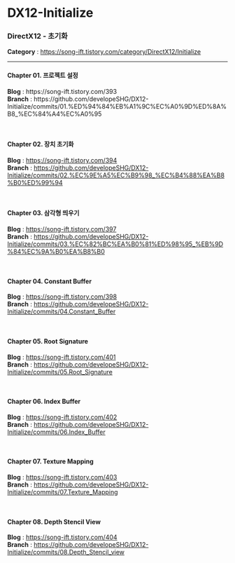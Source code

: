 # DX12-Initialize
<h3>DirectX12 - 초기화</h3>

<b>Category</b> : https://song-ift.tistory.com/category/DirectX12/Initialize

<hr size="5">

<h4>Chapter 01. 프로젝트 설정</h4>
<b>Blog</b> : https://song-ift.tistory.com/393
<br><b>Branch</b> : https://github.com/developeSHG/DX12-Initialize/commits/01.%ED%94%84%EB%A1%9C%EC%A0%9D%ED%8A%B8_%EC%84%A4%EC%A0%95

<br><h4>Chapter 02. 장치 초기화</h4>
<b>Blog</b> : https://song-ift.tistory.com/394
<br><b>Branch</b> : https://github.com/developeSHG/DX12-Initialize/commits/02.%EC%9E%A5%EC%B9%98_%EC%B4%88%EA%B8%B0%ED%99%94

<br><h4>Chapter 03. 삼각형 띄우기</h4>
<b>Blog</b> : https://song-ift.tistory.com/397
<br><b>Branch</b> : https://github.com/developeSHG/DX12-Initialize/commits/03.%EC%82%BC%EA%B0%81%ED%98%95_%EB%9D%84%EC%9A%B0%EA%B8%B0

<br><h4>Chapter 04. Constant Buffer</h4>
<b>Blog</b> : https://song-ift.tistory.com/398
<br><b>Branch</b> : https://github.com/developeSHG/DX12-Initialize/commits/04.Constant_Buffer

<br><h4>Chapter 05. Root Signature</h4>
<b>Blog</b> : https://song-ift.tistory.com/401
<br><b>Branch</b> : https://github.com/developeSHG/DX12-Initialize/commits/05.Root_Signature

<br><h4>Chapter 06. Index Buffer</h4>
<b>Blog</b> : https://song-ift.tistory.com/402
<br><b>Branch</b> : https://github.com/developeSHG/DX12-Initialize/commits/06.Index_Buffer

<br><h4>Chapter 07. Texture Mapping</h4>
<b>Blog</b> : https://song-ift.tistory.com/403
<br><b>Branch</b> : https://github.com/developeSHG/DX12-Initialize/commits/07.Texture_Mapping

<br><h4>Chapter 08. Depth Stencil View</h4>
<b>Blog</b> : https://song-ift.tistory.com/404
<br><b>Branch</b> : https://github.com/developeSHG/DX12-Initialize/commits/08.Depth_Stencil_view


